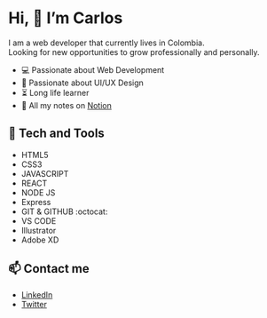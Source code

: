 # Hi, 👋 I’m Carlos
I am a web developer that currently lives in Colombia.</br>
Looking for new opportunities to grow professionally and personally.

- :computer: Passionate about Web Development
- :art: Passionate about UI/UX Design
- :hourglass_flowing_sand: Long life learner
- :notebook_with_decorative_cover: All my notes on <a href="https://bit.ly/3fABDaF" target="_blank">Notion</a>

## :space_invader: Tech and Tools
- HTML5
- CSS3
- JAVASCRIPT
- REACT
- NODE JS
- Express
- GIT & GITHUB :octocat:
- VS CODE
- Illustrator
- Adobe XD

## :mailbox: Contact me
- [LinkedIn](https://bit.ly/3cP0iGN) </br>
- [Twitter](https://bit.ly/39HLKXg)

<!---
Kusagui/Kusagui is a ✨ special ✨ repository because its `README.md` (this file) appears on your GitHub profile.
You can click the Preview link to take a look at your changes.
--->

